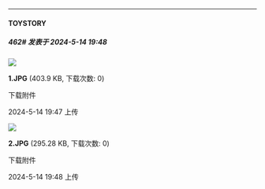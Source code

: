 ﻿
*****

####  TOYSTORY  
##### 462#       发表于 2024-5-14 19:48

<img src="https://img.saraba1st.com/forum/202405/14/194759l62t3mnqmmnnv7m7.jpg" referrerpolicy="no-referrer">

<strong>1.JPG</strong> (403.9 KB, 下载次数: 0)

下载附件

2024-5-14 19:47 上传

<img src="https://img.saraba1st.com/forum/202405/14/194803n78gvg88vf8s27sr.jpg" referrerpolicy="no-referrer">

<strong>2.JPG</strong> (295.28 KB, 下载次数: 0)

下载附件

2024-5-14 19:48 上传

